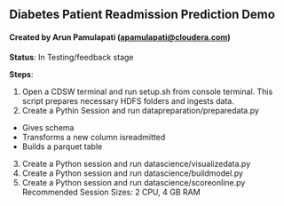## Diabetes Patient Readmission Prediction Demo
#### Created by Arun Pamulapati (apamulapati@cloudera.com)

**Status**: In Testing/feedback stage

**Steps**:
1. Open a CDSW terminal and run setup.sh from console terminal.
   This script prepares necessary HDFS folders and ingests data.
2. Create a Pythin Session and run datapreparation/preparedata.py
- Gives schema
- Transforms a new column isreadmitted
- Builds a parquet table

3. Create a Python session and run datascience/visualizedata.py
4. Create a Python session and run datascience/buildmodel.py
5. Create a Python session and run datascience/scoreonline.py
Recommended Session Sizes: 2 CPU, 4 GB RAM
